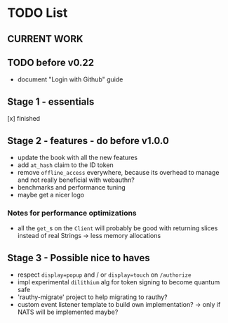 # TODO List

## CURRENT WORK

## TODO before v0.22

- document "Login with Github" guide

## Stage 1 - essentials

[x] finished

## Stage 2 - features - do before v1.0.0

- update the book with all the new features
- add `at_hash` claim to the ID token
- remove `offline_access` everywhere, because its overhead to manage and not really beneficial with webauthn?
- benchmarks and performance tuning
- maybe get a nicer logo

### Notes for performance optimizations

- all the `get_`s on the `Client` will probably be good with returning slices instead of real Strings -> less memory
  allocations

## Stage 3 - Possible nice to haves

- respect `display=popup` and / or `display=touch` on `/authorize`
- impl experimental `dilithium` alg for token signing to become quantum safe
- 'rauthy-migrate' project to help migrating to rauthy?
- custom event listener template to build own implementation? -> only if NATS will be implemented maybe?
